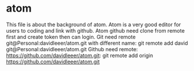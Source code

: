 # atom
This file is about the background of atom.
Atom is a very good editor for users to coding and link with github.
Atom github need clone from remote first and create token then can login.
Git need remote git@Personal:davidleeer/atom.git with different name:
git remote add david git@Personal:davidleeer/atom.git
Github need remote: https://github.com/davidleeer/atom.git:
git remote add origin https://github.com/davidleeer/atom.git
